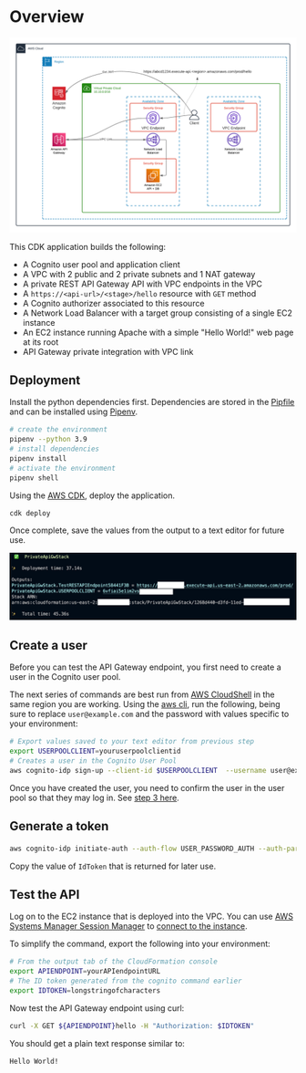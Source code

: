 # Overview

![overview](images/overview.png)

This CDK application builds the following:

* A Cognito user pool and application client
* A VPC with 2 public and 2 private subnets and 1 NAT gateway
* A private REST API Gateway API with VPC endpoints in the VPC
* A `https://<api-url>/<stage>/hello` resource with `GET` method
* A Cognito authorizer associated to this resource
* A Network Load Balancer with a target group consisting of a single EC2 instance
* An EC2 instance running Apache with a simple "Hello World!" web page at its root
* API Gateway private integration with VPC link

## Deployment

Install the python dependencies first. Dependencies are stored in the [Pipfile](Pipfile) and can be installed using [Pipenv](https://pipenv.pypa.io/en/latest/).

```bash
# create the environment
pipenv --python 3.9
# install dependencies
pipenv install
# activate the environment
pipenv shell
```

Using the [AWS CDK](https://aws.amazon.com/cdk/), deploy the application.

```bash
cdk deploy
```

Once complete, save the values from the output to a text editor for future use.

![outputs](images/outputs.png)

## Create a user

Before you can test the API Gateway endpoint, you first need to create a user in the Cognito user pool.

The next series of commands are best run from [AWS CloudShell](https://aws.amazon.com/cloudshell/) in the same region you are working. Using the [aws cli](https://docs.aws.amazon.com/cli/latest/userguide/cli-chap-welcome.html), run the following, being sure to replace `user@example.com` and the password with values specific to your environment:

```bash
# Export values saved to your text editor from previous step
export USERPOOLCLIENT=youruserpoolclientid
# Creates a user in the Cognito User Pool
aws cognito-idp sign-up --client-id $USERPOOLCLIENT  --username user@example.com --password 'ThisIsMyTemp0rary#' --user-attributes Name="email",Value="user@example.com"
```

Once you have created the user, you need to confirm the user in the user pool so that they may log in. See [step 3 here](https://docs.aws.amazon.com/cognito/latest/developerguide/signing-up-users-in-your-app.html#signing-up-users-in-your-app-and-confirming-them-as-admin).

## Generate a token

```bash
aws cognito-idp initiate-auth --auth-flow USER_PASSWORD_AUTH --auth-parameters USERNAME='user@example.com',PASSWORD='ThisIsMyTemp0rary#' --client-id $USERPOOCLIENT
```

Copy the value of `IdToken` that is returned for later use.

## Test the API

Log on to the EC2 instance that is deployed into the VPC. You can use [AWS Systems Manager Session Manager](https://docs.aws.amazon.com/systems-manager/latest/userguide/session-manager.html) to [connect to the instance](https://docs.aws.amazon.com/systems-manager/latest/userguide/session-manager-working-with-sessions-start.html#start-ec2-console).

To simplify the command, export the following into your environment:

```bash
# From the output tab of the CloudFormation console
export APIENDPOINT=yourAPIendpointURL
# The ID token generated from the cognito command earlier
export IDTOKEN=longstringofcharacters
```

Now test the API Gateway endpoint using curl:

```bash
curl -X GET ${APIENDPOINT}hello -H "Authorization: $IDTOKEN"
```

You should get a plain text response similar to:

```bash
Hello World!
```